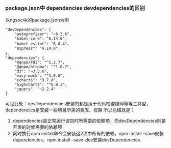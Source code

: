 
### package.json中 dependencies devdependencies的区别

以ngsoc中的package.json为例

    "devDependencies": {
		"autoprefixer": "~6.3.6",
		"babel-core": "6.14.0",
		"babel-eslint": "6.0.4"，
		"express": "4.14.0",
    ｝,
    "dependencies": {
		"@qnpm/FUI": "^1.2.7",
		"@qnpm/httpmw": "^1.0.7",
		"d3": "~3.5.6",
		"easy-mock": "^1.0.0",
		"echarts": "3.7.0",
		"highcharts": "^6.0.3",
		"jquery": "~2.2.4"
    }

可见此处：devDependencies安装的都是用于代码检查编译等等工具型，dependencies是安装一些项目所需的类库、框架
所以总结就是：

1. dependencies是正常运行该包时所需要的依赖项，而devDependencies则是开发的时候需要的依赖项
2. 同时执行npm install命令会安装这2项中所有的依赖，npm install -save安装dependencies，npm install -save-dev安装devDependencies
